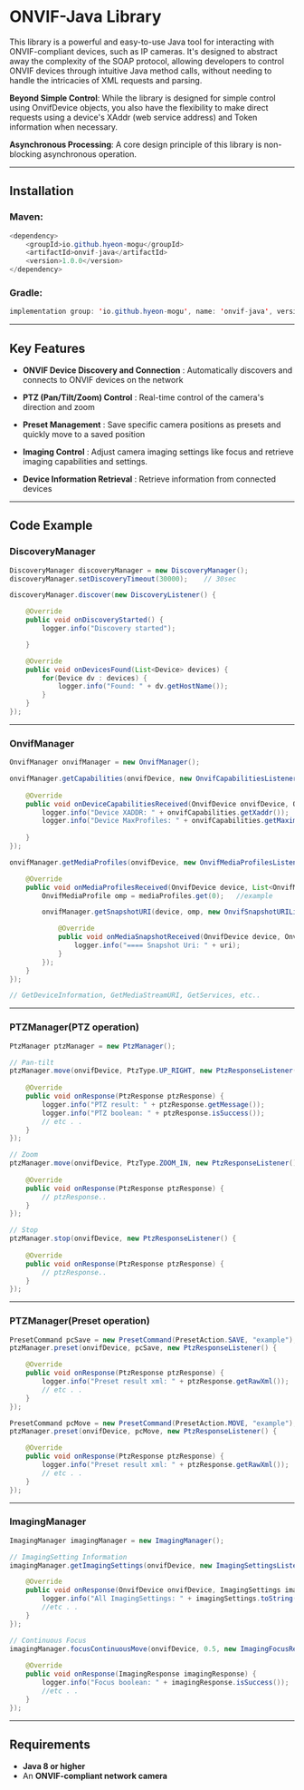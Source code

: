 # ONVIF-Java Library

This library is a powerful and easy-to-use Java tool for interacting with ONVIF-compliant devices, such as IP cameras. 
It's designed to abstract away the complexity of the SOAP protocol, allowing developers to control ONVIF devices through intuitive Java method calls, without needing to handle the intricacies of XML requests and parsing.

**Beyond Simple Control**: While the library is designed for simple control using OnvifDevice objects, you also have the flexibility to make direct requests using a device's XAddr (web service address) and Token information when necessary.

**Asynchronous Processing**:
A core design principle of this library is non-blocking asynchronous operation.

---

## Installation

### Maven:

```Java
<dependency>
    <groupId>io.github.hyeon-mogu</groupId>
    <artifactId>onvif-java</artifactId>
    <version>1.0.0</version>
</dependency>
```

### Gradle:

```Java
implementation group: 'io.github.hyeon-mogu', name: 'onvif-java', version: '1.0.0'
```

---

## Key Features

- **ONVIF Device Discovery and Connection** : Automatically discovers and connects to ONVIF devices on the network

- **PTZ (Pan/Tilt/Zoom) Control** : Real-time control of the camera's direction and zoom

- **Preset Management** : Save specific camera positions as presets and quickly move to a saved position

- **Imaging Control** : Adjust camera imaging settings like focus and retrieve imaging capabilities and settings.

- **Device Information Retrieval** : Retrieve information from connected devices

---

## Code Example

### DiscoveryManager

```java
DiscoveryManager discoveryManager = new DiscoveryManager();
discoveryManager.setDiscoveryTimeout(30000);	// 30sec

discoveryManager.discover(new DiscoveryListener() {

	@Override
	public void onDiscoveryStarted() {
		logger.info("Discovery started");

	}

	@Override
	public void onDevicesFound(List<Device> devices) {
		for(Device dv : devices) {
			logger.info("Found: " + dv.getHostName());
		}
	}
});
```

---

### OnvifManager

```java
OnvifManager onvifManager = new OnvifManager();

onvifManager.getCapabilities(onvifDevice, new OnvifCapabilitiesListener() {
	
	@Override
	public void onDeviceCapabilitiesReceived(OnvifDevice onvifDevice, OnvifCapabilities onvifCapabilities) {
		logger.info("Device XADDR: " + onvifCapabilities.getXaddr());
		logger.info("Device MaxProfiles: " + onvifCapabilities.getMaximumNumberOfProfiles());
		
	}
});

onvifManager.getMediaProfiles(onvifDevice, new OnvifMediaProfilesListener() {

	@Override
	public void onMediaProfilesReceived(OnvifDevice device, List<OnvifMediaProfile> mediaProfiles) {
		OnvifMediaProfile omp = mediaProfiles.get(0);	//example

		onvifManager.getSnapshotURI(device, omp, new OnvifSnapshotURIListener() {

			@Override
			public void onMediaSnapshotReceived(OnvifDevice device, OnvifMediaProfile profile, String uri) {
				logger.info("==== Snapshot Uri: " + uri);
			}
		});
	}
});

// GetDeviceInformation, GetMediaStreamURI, GetServices, etc..
```

---

### PTZManager(PTZ operation)

```java
PtzManager ptzManager = new PtzManager();

// Pan-tilt
ptzManager.move(onvifDevice, PtzType.UP_RIGHT, new PtzResponseListener() {
	
	@Override
	public void onResponse(PtzResponse ptzResponse) {
		logger.info("PTZ result: " + ptzResponse.getMessage());
		logger.info("PTZ boolean: " + ptzResponse.isSuccess());
		// etc . .
	}
});

// Zoom
ptzManager.move(onvifDevice, PtzType.ZOOM_IN, new PtzResponseListener() {
	
	@Override
	public void onResponse(PtzResponse ptzResponse) {
		// ptzResponse..
	}
});

// Stop
ptzManager.stop(onvifDevice, new PtzResponseListener() {
	
	@Override
	public void onResponse(PtzResponse ptzResponse) {
		// ptzResponse..
	}
});
```

---

### PTZManager(Preset operation)

```java
PresetCommand pcSave = new PresetCommand(PresetAction.SAVE, "example");
ptzManager.preset(onvifDevice, pcSave, new PtzResponseListener() {

	@Override
	public void onResponse(PtzResponse ptzResponse) {
		logger.info("Preset result xml: " + ptzResponse.getRawXml());
		// etc . .
	}
});

PresetCommand pcMove = new PresetCommand(PresetAction.MOVE, "example");
ptzManager.preset(onvifDevice, pcMove, new PtzResponseListener() {

	@Override
	public void onResponse(PtzResponse ptzResponse) {
		logger.info("Preset result xml: " + ptzResponse.getRawXml());
		// etc . .
	}
});
```

---

### ImagingManager

```java
ImagingManager imagingManager = new ImagingManager();

// ImagingSetting Information
imagingManager.getImagingSettings(onvifDevice, new ImagingSettingsListener() {

	@Override
	public void onResponse(OnvifDevice onvifDevice, ImagingSettings imagingSettings) {
		logger.info("All ImagingSettings: " + imagingSettings.toString());
		//etc . .
	}
});

// Continuous Focus
imagingManager.focusContinuousMove(onvifDevice, 0.5, new ImagingFocusResponseListener() {
	
	@Override
	public void onResponse(ImagingResponse imagingResponse) {
		logger.info("Focus boolean: " + imagingResponse.isSuccess());
		//etc . .
	}
});
```

---
 
## Requirements

- **Java 8 or higher**  
- An **ONVIF-compliant network camera**  
